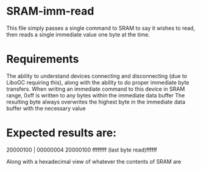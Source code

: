 # SRAM-imm-read
This file simply passes a single command to SRAM to say it wishes to read, then reads a single immediate value one byte at the time.

# Requirements
The ability to understand devices connecting and disconnecting (due to LiboGC requiring this), along with the ability to do proper immediate byte transfers.
When writing an immediate command to this device in SRAM range, 0xff is written to any bytes within the immediate data buffer
The resulting byte always overwrites the highest byte in the immediate data buffer with the necessary value
# Expected results are:
20000100 | 00000004
20000100
ffffffff
(last byte read)ffffff

Along with a hexadecimal view of whatever the contents of SRAM are